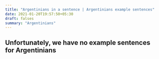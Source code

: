 ```yaml
---
title: "Argentinians in a sentence | Argentinians example sentences"
date: 2021-01-20T19:57:50+05:30
draft: falses
summary: "Argentinians"
---
```

## Unfortunately, we have no example sentences for Argentinians                 
